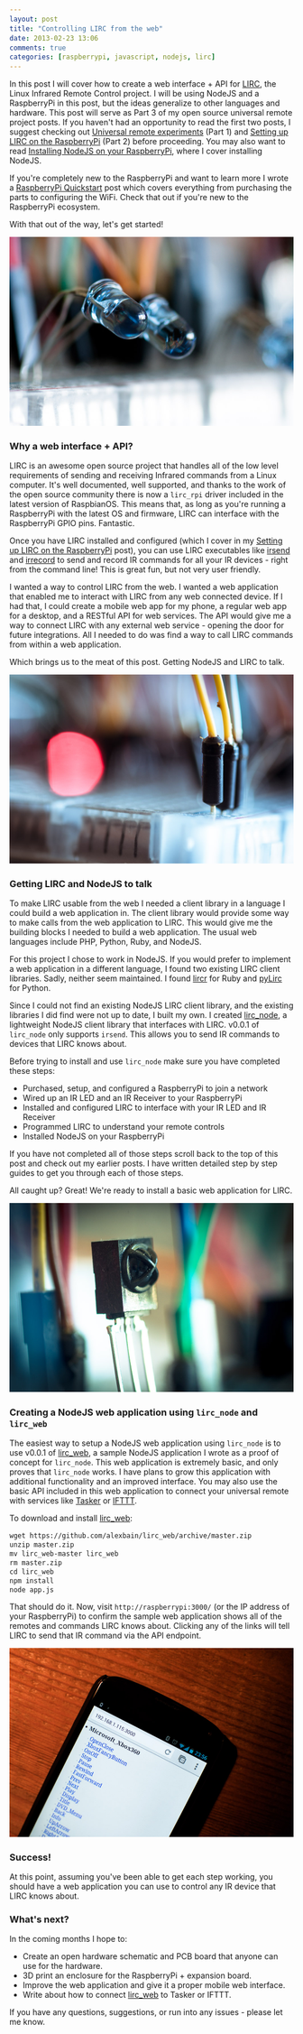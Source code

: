 ```yaml
---
layout: post
title: "Controlling LIRC from the web"
date: 2013-02-23 13:06
comments: true
categories: [raspberrypi, javascript, nodejs, lirc]
---
```


In this post I will cover how to create a web interface + API for [LIRC](http://lirc.org), the Linux Infrared Remote Control project. I will be using NodeJS and a RaspberryPi in this post, but the ideas generalize to other languages and hardware. This post will serve as Part 3 of my open source universal remote project posts. If you haven't had an opportunity to read the first two posts, I suggest checking out [Universal remote experiments](/blog/2012/07/08/universal-remote-experiments/) (Part 1) and [Setting up LIRC on the RaspberryPi](/blog/2013/01/06/setting-up-lirc-on-the-raspberrypi) (Part 2) before proceeding. You may also want to read [Installing NodeJS on your RaspberryPi](/blog/2013/01/15/installing-nodejs-on-your-raspberrypi), where I cover installing NodeJS.

If you're completely new to the RaspberryPi and want to learn more I wrote a [RaspberryPi Quickstart](/blog/2013/01/04/raspberrypi-quickstart) post which covers everything from purchasing the parts to configuring the WiFi. Check that out if you're new to the RaspberryPi ecosystem.

With that out of the way, let's get started!

<img src="/images/posts/universal-remote/ir-leds.jpg" class="center" />


### Why a web interface + API?

LIRC is an awesome open source project that handles all of the low level requirements of sending and receiving Infrared commands from a Linux computer. It's well documented, well supported, and thanks to the work of the open source community there is now a ``lirc_rpi`` driver included in the latest version of RaspbianOS. This means that, as long as you're running a RaspberryPi with the latest OS and firmware, LIRC can interface with the RaspberryPi GPIO pins. Fantastic.

Once you have LIRC installed and configured (which I cover in my [Setting up LIRC on the RaspberryPi](/blog/2013/01/06/setting-up-lirc-on-the-raspberrypi) post), you can use LIRC executables like [irsend](http://www.lirc.org/html/irsend.html) and [irrecord](http://www.lirc.org/html/irrecord.html) to send and record IR commands for all your IR devices - right from the command line! This is great fun, but not very user friendly.

I wanted a way to control LIRC from the web. I wanted a web application that enabled me to interact with LIRC from any web connected device. If I had that, I could create a mobile web app for my phone, a regular web app for a desktop, and a RESTful API for web services. The API would give me a way to connect LIRC with any external web service - opening the door for future integrations. All I needed to do was find a way to call LIRC commands from within a web application.

Which brings us to the meat of this post. Getting NodeJS and LIRC to talk.

<img src="/images/posts/universal-remote/breadboard-wires.jpg" class="center" />

### Getting LIRC and NodeJS to talk

To make LIRC usable from the web I needed a client library in a language I could build a web application in. The client library would provide some way to make calls from the web application to LIRC. This would give me the building blocks I needed to build a web application. The usual web languages include PHP, Python, Ruby, and NodeJS.

For this project I chose to work in NodeJS. If you would prefer to implement a web application in a different language, I found two existing LIRC client libraries. Sadly, neither seem maintained. I found [lircr](https://github.com/fugalh/lircr) for Ruby and [pyLirc](http://sourceforge.net/projects/pylirc/) for Python.

Since I could not find an existing NodeJS LIRC client library, and the existing libraries I did find were not up to date, I built my own. I created [lirc_node](https://github.com/alexbain/lirc_node), a lightweight NodeJS client library that interfaces with LIRC. v0.0.1 of ``lirc_node`` only supports ``irsend``. This allows you to send IR commands to devices that LIRC knows about.

Before trying to install and use ``lirc_node`` make sure you have completed these steps:

* Purchased, setup, and configured a RaspberryPi to join a network
* Wired up an IR LED and an IR Receiver to your RaspberryPi
* Installed and configured LIRC to interface with your IR LED and IR Receiver
* Programmed LIRC to understand your remote controls
* Installed NodeJS on your RaspberryPi

If you have not completed all of those steps scroll back to the top of this post and check out my earlier posts. I have written detailed step by step guides to get you through each of those steps.

All caught up? Great! We're ready to install a basic web application for LIRC.

<img src="/images/posts/universal-remote/ir-receiver.jpg" class="center" />

### Creating a NodeJS web application using ``lirc_node`` and ``lirc_web``

The easiest way to setup a NodeJS web application using ``lirc_node`` is to use v0.0.1 of [lirc_web](https://github.com/alexbain/lirc_web), a sample NodeJS application I wrote as a proof of concept for ``lirc_node``. This web application is extremely basic, and only proves that ``lirc_node`` works. I have plans to grow this application with additional functionality and an improved interface. You may also use the basic API included in this web application to connect your universal remote with services like [Tasker](https://play.google.com/store/apps/details?id=net.dinglisch.android.taskerm&hl=en) or [IFTTT](https://ifttt.com/).

To download and install [lirc_web](https://github.com/alexbain/lirc_web):

    wget https://github.com/alexbain/lirc_web/archive/master.zip
    unzip master.zip
    mv lirc_web-master lirc_web
    rm master.zip
    cd lirc_web
    npm install
    node app.js

That should do it. Now, visit ``http://raspberrypi:3000/`` (or the IP address of your RaspberryPi) to confirm the sample web application shows all of the remotes and commands LIRC knows about. Clicking any of the links will tell LIRC to send that IR command via the API endpoint.

<img src="/images/posts/universal-remote/lirc_web.jpg" class="center" />


### Success!

At this point, assuming you've been able to get each step working, you should have a web application you can use to control any IR device that LIRC knows about.


### What's next?

In the coming months I hope to:

* Create an open hardware schematic and PCB board that anyone can use for the hardware.
* 3D print an enclosure for the RaspberryPi + expansion board.
* Improve the web application and give it a proper mobile web interface.
* Write about how to connect [lirc_web](https://github.com/alexbain/lirc_web) to Tasker or IFTTT.

If you have any questions, suggestions, or run into any issues - please let me know.

